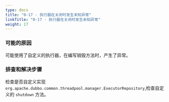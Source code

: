 ```yaml
---
type: docs
title: "0-17 - 执行器在关闭时发生未知异常"
linkTitle: "0-17 - 执行器在关闭时发生未知异常"
weight: 17
---
```



### 可能的原因

可能使用了自定义的执行器，在编写销毁方法时，产生了异常。

### 排查和解决步骤

检查是否自定义实现 `org.apache.dubbo.common.threadpool.manager.ExecutorRepository`,检查自定义的 `shutdown` 方法。

